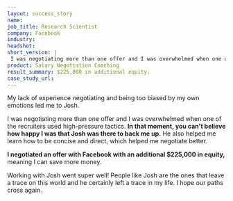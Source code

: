 ```yaml
---
layout: success_story
name: 
job_title: Research Scientist
company: Facebook
industry: 
headshot: 
short_version: |
 I was negotiating more than one offer and I was overwhelmed when one of the recruiters used high-pressure tactics. **In that moment, you can't believe how happy I was that Josh was there to back me up.** I negotiated an offer with Facebook with $225,000 in additional equity, meaning I can save more money.
product: Salary Negotiation Coaching
result_summary: $225,000 in additional equity.
case_study_url: 
---
```


My lack of experience negotiating and being too biased by my own emotions led me to Josh.

I was negotiating more than one offer and I was overwhelmed when one of the recruiters used high-pressure tactics. **In that moment, you can't believe how happy I was that Josh was there to back me up.** He also helped me learn how to be concise and direct, which helped me negotiate better.

**I negotiated an offer with Facebook with an additional $225,000 in equity,** meaning I can save more money.

Working with Josh went super well! People like Josh are the ones that leave a trace on this world and he certainly left a trace in my life. I hope our paths cross again.